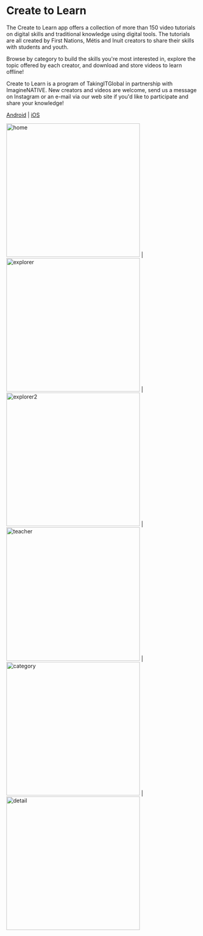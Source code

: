 # Create to Learn

The Create to Learn app offers a collection of more than 150 video tutorials on digital skills and traditional knowledge using digital tools. The tutorials are all created by First Nations, Métis and Inuit creators to share their skills with students and youth.

Browse by category to build the skills you're most interested in, explore the topic offered by each creator, and download and store videos to learn offline!

Create to Learn is a program of TakingITGlobal in partnership with ImagineNATIVE. New creators and videos are welcome, send us a message on Instagram or an e-mail via our web site if you'd like to participate and share your knowledge!

[Android](https://play.google.com/store/apps/details?id=com.createtolearn_ios&hl=en) | [iOS](https://apps.apple.com/us/app/create-to-learn/id1505299634)

<img src="./images/createtolearn/home.png" width="350" height="auto" alt="home" /> | <img src="./images/createtolearn/explorer.png" width="350" height="auto" alt="explorer" /> | <img src="./images/createtolearn/explorer2.png" width="350" height="auto" alt="explorer2" /> | <img src="./images/createtolearn/teacher.png" width="350" height="auto" alt="teacher" /> | <img src="./images/createtolearn/category.png" width="350" height="auto" alt="category" /> | <img src="./images/createtolearn/detail.png" width="350" height="auto" alt="detail" />